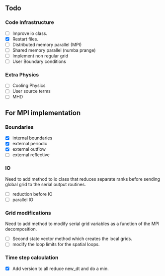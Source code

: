 ## Todo
### Code Infrastructure
- [ ] Improve io class.
- [x] Restart files.
- [ ] Distributed memory parallel (MPI)
- [ ] Shared memory parallel (numba prange)
- [ ] Implement non regular grid
- [ ] User Boundary conditions
### Extra Physics
- [ ] Cooling Physics
- [ ] User source terms
- [ ] MHD

## For MPI implementation

### Boundaries
- [x] internal boundaries
- [x] external periodic
- [x] external outflow
- [ ] external reflective

### IO
Need to add method to io class that reduces separate ranks before sending global grid to the serial output routines.

- [ ] reduction before IO
- [ ] parallel IO

### Grid modifications
Need to add method to modify serial grid variables as a function of the MPI decomposition.

- [ ] Second state vector method which creates the local grids.
- [ ] modify the loop limits for the spatial loops.

### Time step calculation
- [x] Add version to all reduce new_dt and do a min.
